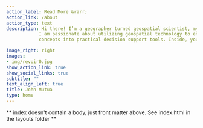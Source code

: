 ```yaml
---
action_label: Read More &rarr;
action_link: /about
action_type: text
description: Hi there! I’m a geographer turned geospatial scientist, my professional trajectory makes perfect sense once you get to know me. 
            I am passionate about utilizing geospatial technology to enhance decision support systems and effectively scale proven 
            concepts into practical decision support tools. Inside, you’ll find my writing about products and projects I’ve worked on.

image_right: right
images:
- img/revoir0.jpg
show_action_link: true
show_social_links: true
subtitle: ""
text_align_left: true
title: John Mutua
type: home
---
```


** index doesn't contain a body, just front matter above.
See index.html in the layouts folder **
